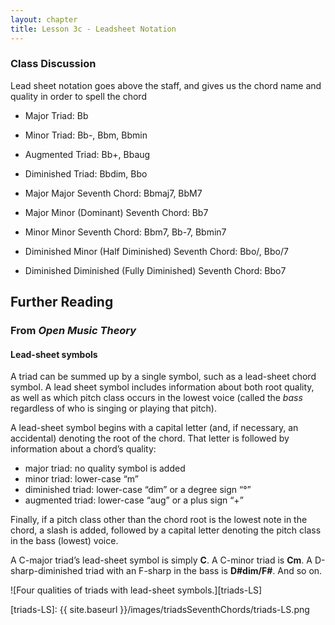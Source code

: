 ```yaml
---
layout: chapter
title: Lesson 3c - Leadsheet Notation
---
```


### Class Discussion

Lead sheet notation goes above the staff, and gives us the chord name and quality in order to spell the chord

- Major Triad: Bb
- Minor Triad: Bb-, Bbm, Bbmin
- Augmented Triad: Bb+, Bbaug
- Diminished Triad: Bbdim, Bbo

- Major Major Seventh Chord: Bbmaj7, BbM7
- Major Minor (Dominant) Seventh Chord: Bb7
- Minor Minor Seventh Chord: Bbm7, Bb-7, Bbmin7
- Diminished Minor (Half Diminished) Seventh Chord: Bbo/, Bbo/7
- Diminished Diminished (Fully Diminished) Seventh Chord: Bbo7 

## Further Reading

### From *Open Music Theory*

#### Lead-sheet symbols

A triad can be summed up by a single symbol, such as a lead-sheet chord symbol. A lead sheet symbol includes information about both root quality, as well as which pitch class occurs in the lowest voice (called the *bass* regardless of who is singing or playing that pitch).

A lead-sheet symbol begins with a capital letter (and, if necessary, an accidental) denoting the root of the chord. That letter is followed by information about a chord’s quality:

-   major triad: no quality symbol is added
-   minor triad: lower-case “m”
-   diminished triad: lower-case “dim” or a degree sign “°”
-   augmented triad: lower-case “aug” or a plus sign “+”

Finally, if a pitch class other than the chord root is the lowest note in the chord, a slash is added, followed by a capital letter denoting the pitch class in the bass (lowest) voice.

A C-major triad’s lead-sheet symbol is simply **C**. A C-minor triad is **Cm**. A D-sharp-diminished triad with an F-sharp in the bass is **D\#dim/F\#**. And so on.

![Four qualities of triads with lead-sheet symbols.][triads-LS]

[triads-LS]: {{ site.baseurl }}/images/triadsSeventhChords/triads-LS.png